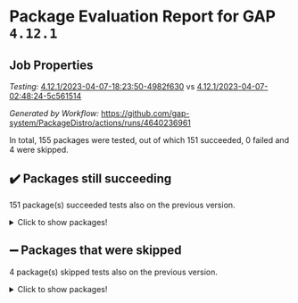 # Package Evaluation Report for GAP `4.12.1`

## Job Properties

*Testing:* [4.12.1/2023-04-07-18:23:50-4982f630](https://github.com/gap-system/PackageDistro/blob/data/reports/4.12.1/2023-04-07-18:23:50-4982f630) vs [4.12.1/2023-04-07-02:48:24-5c561514](https://github.com/gap-system/PackageDistro/blob/data/reports/4.12.1/2023-04-07-02:48:24-5c561514)

*Generated by Workflow:* https://github.com/gap-system/PackageDistro/actions/runs/4640236961

In total, 155 packages were tested, out of which 151 succeeded, 0 failed and 4 were skipped.

## :heavy_check_mark: Packages still succeeding

151 package(s) succeeded tests also on the previous version.
<details><summary>Click to show packages!</summary>

- 4ti2interface 2023.02-04 [(success)](https://github.com/gap-system/PackageDistro/actions/runs/4640236961/jobs/8212149553)
- ace 5.6.2 [(success)](https://github.com/gap-system/PackageDistro/actions/runs/4640236961/jobs/8212149677)
- aclib 1.3.2 [(success)](https://github.com/gap-system/PackageDistro/actions/runs/4640236961/jobs/8212149786)
- agt 0.3.1 [(success)](https://github.com/gap-system/PackageDistro/actions/runs/4640236961/jobs/8212149905)
- alnuth 3.2.1 [(success)](https://github.com/gap-system/PackageDistro/actions/runs/4640236961/jobs/8212150035)
- anupq 3.3.0 [(success)](https://github.com/gap-system/PackageDistro/actions/runs/4640236961/jobs/8212150160)
- atlasrep 2.1.6 [(success)](https://github.com/gap-system/PackageDistro/actions/runs/4640236961/jobs/8212150303)
- autodoc 2022.10.20 [(success)](https://github.com/gap-system/PackageDistro/actions/runs/4640236961/jobs/8212150433)
- automata 1.15 [(success)](https://github.com/gap-system/PackageDistro/actions/runs/4640236961/jobs/8212150603)
- automgrp 1.3.2 [(success)](https://github.com/gap-system/PackageDistro/actions/runs/4640236961/jobs/8212150744)
- autpgrp 1.11 [(success)](https://github.com/gap-system/PackageDistro/actions/runs/4640236961/jobs/8212150897)
- cap 2023.04-01 [(success)](https://github.com/gap-system/PackageDistro/actions/runs/4640236961/jobs/8212151023)
- caratinterface 2.3.5 [(success)](https://github.com/gap-system/PackageDistro/actions/runs/4640236961/jobs/8212151169)
- cddinterface 2022.11.01 [(success)](https://github.com/gap-system/PackageDistro/actions/runs/4640236961/jobs/8212151296)
- circle 1.6.6 [(success)](https://github.com/gap-system/PackageDistro/actions/runs/4640236961/jobs/8212151422)
- classicpres 1.22 [(success)](https://github.com/gap-system/PackageDistro/actions/runs/4640236961/jobs/8212151543)
- cohomolo 1.6.11 [(success)](https://github.com/gap-system/PackageDistro/actions/runs/4640236961/jobs/8212151656)
- congruence 1.2.5 [(success)](https://github.com/gap-system/PackageDistro/actions/runs/4640236961/jobs/8212151775)
- corelg 1.56 [(success)](https://github.com/gap-system/PackageDistro/actions/runs/4640236961/jobs/8212151872)
- crime 1.6 [(success)](https://github.com/gap-system/PackageDistro/actions/runs/4640236961/jobs/8212151986)
- crisp 1.4.6 [(success)](https://github.com/gap-system/PackageDistro/actions/runs/4640236961/jobs/8212152086)
- crypting 0.10.4 [(success)](https://github.com/gap-system/PackageDistro/actions/runs/4640236961/jobs/8212152175)
- cryst 4.1.26 [(success)](https://github.com/gap-system/PackageDistro/actions/runs/4640236961/jobs/8212152294)
- crystcat 1.1.10 [(success)](https://github.com/gap-system/PackageDistro/actions/runs/4640236961/jobs/8212152377)
- ctbllib 1.3.5 [(success)](https://github.com/gap-system/PackageDistro/actions/runs/4640236961/jobs/8212152481)
- cubefree 1.19 [(success)](https://github.com/gap-system/PackageDistro/actions/runs/4640236961/jobs/8212152581)
- curlinterface 2.3.1 [(success)](https://github.com/gap-system/PackageDistro/actions/runs/4640236961/jobs/8212152693)
- cvec 2.8.1 [(success)](https://github.com/gap-system/PackageDistro/actions/runs/4640236961/jobs/8212152819)
- datastructures 0.3.0 [(success)](https://github.com/gap-system/PackageDistro/actions/runs/4640236961/jobs/8212152949)
- deepthought 1.0.6 [(success)](https://github.com/gap-system/PackageDistro/actions/runs/4640236961/jobs/8212153070)
- design 1.8 [(success)](https://github.com/gap-system/PackageDistro/actions/runs/4640236961/jobs/8212153169)
- difsets 2.3.1 [(success)](https://github.com/gap-system/PackageDistro/actions/runs/4640236961/jobs/8212153280)
- digraphs 1.6.2 [(success)](https://github.com/gap-system/PackageDistro/actions/runs/4640236961/jobs/8212153412)
- edim 1.3.7 [(success)](https://github.com/gap-system/PackageDistro/actions/runs/4640236961/jobs/8212154589)
- example 4.3.4 [(success)](https://github.com/gap-system/PackageDistro/actions/runs/4640236961/jobs/8212154695)
- examplesforhomalg 2023.02-04 [(success)](https://github.com/gap-system/PackageDistro/actions/runs/4640236961/jobs/8212154792)
- factint 1.6.3 [(success)](https://github.com/gap-system/PackageDistro/actions/runs/4640236961/jobs/8212154893)
- ferret 1.0.9 [(success)](https://github.com/gap-system/PackageDistro/actions/runs/4640236961/jobs/8212154996)
- fga 1.5.0 [(success)](https://github.com/gap-system/PackageDistro/actions/runs/4640236961/jobs/8212155094)
- fining 1.5.5 [(success)](https://github.com/gap-system/PackageDistro/actions/runs/4640236961/jobs/8212155206)
- float 1.0.3 [(success)](https://github.com/gap-system/PackageDistro/actions/runs/4640236961/jobs/8212155308)
- format 1.4.3 [(success)](https://github.com/gap-system/PackageDistro/actions/runs/4640236961/jobs/8212155411)
- forms 1.2.9 [(success)](https://github.com/gap-system/PackageDistro/actions/runs/4640236961/jobs/8212155501)
- fplsa 1.2.6 [(success)](https://github.com/gap-system/PackageDistro/actions/runs/4640236961/jobs/8212155583)
- fr 2.4.12 [(success)](https://github.com/gap-system/PackageDistro/actions/runs/4640236961/jobs/8212155700)
- francy 1.2.5 [(success)](https://github.com/gap-system/PackageDistro/actions/runs/4640236961/jobs/8212155768)
- fwtree 1.3 [(success)](https://github.com/gap-system/PackageDistro/actions/runs/4640236961/jobs/8212155852)
- gapdoc 1.6.6 [(success)](https://github.com/gap-system/PackageDistro/actions/runs/4640236961/jobs/8212155935)
- gauss 2023.02-04 [(success)](https://github.com/gap-system/PackageDistro/actions/runs/4640236961/jobs/8212156030)
- gaussforhomalg 2023.02-04 [(success)](https://github.com/gap-system/PackageDistro/actions/runs/4640236961/jobs/8212156118)
- gbnp 1.0.5 [(success)](https://github.com/gap-system/PackageDistro/actions/runs/4640236961/jobs/8212156200)
- generalizedmorphismsforcap 2023.03-01 [(success)](https://github.com/gap-system/PackageDistro/actions/runs/4640236961/jobs/8212156295)
- genss 1.6.8 [(success)](https://github.com/gap-system/PackageDistro/actions/runs/4640236961/jobs/8212156419)
- gradedmodules 2023.02-04 [(success)](https://github.com/gap-system/PackageDistro/actions/runs/4640236961/jobs/8212156508)
- gradedringforhomalg 2023.02-04 [(success)](https://github.com/gap-system/PackageDistro/actions/runs/4640236961/jobs/8212156654)
- grape 4.9.0 [(success)](https://github.com/gap-system/PackageDistro/actions/runs/4640236961/jobs/8212156721)
- groupoids 1.73 [(success)](https://github.com/gap-system/PackageDistro/actions/runs/4640236961/jobs/8212156845)
- grpconst 2.6.4 [(success)](https://github.com/gap-system/PackageDistro/actions/runs/4640236961/jobs/8212156937)
- guarana 0.96.3 [(success)](https://github.com/gap-system/PackageDistro/actions/runs/4640236961/jobs/8212157017)
- guava 3.18 [(success)](https://github.com/gap-system/PackageDistro/actions/runs/4640236961/jobs/8212157111)
- hap 1.54 [(success)](https://github.com/gap-system/PackageDistro/actions/runs/4640236961/jobs/8212157200)
- hapcryst 0.1.15 [(success)](https://github.com/gap-system/PackageDistro/actions/runs/4640236961/jobs/8212157321)
- hecke 1.5.3 [(success)](https://github.com/gap-system/PackageDistro/actions/runs/4640236961/jobs/8212157428)
- help 3.5 [(success)](https://github.com/gap-system/PackageDistro/actions/runs/4640236961/jobs/8212157522)
- homalg 2023.02-05 [(success)](https://github.com/gap-system/PackageDistro/actions/runs/4640236961/jobs/8212157619)
- homalgtocas 2023.02-04 [(success)](https://github.com/gap-system/PackageDistro/actions/runs/4640236961/jobs/8212157704)
- idrel 2.45 [(success)](https://github.com/gap-system/PackageDistro/actions/runs/4640236961/jobs/8212157787)
- images 1.3.1 [(success)](https://github.com/gap-system/PackageDistro/actions/runs/4640236961/jobs/8212157887)
- intpic 0.3.0 [(success)](https://github.com/gap-system/PackageDistro/actions/runs/4640236961/jobs/8212158003)
- io 4.8.1 [(success)](https://github.com/gap-system/PackageDistro/actions/runs/4640236961/jobs/8212158124)
- io_forhomalg 2023.02-04 [(success)](https://github.com/gap-system/PackageDistro/actions/runs/4640236961/jobs/8212158246)
- irredsol 1.4.4 [(success)](https://github.com/gap-system/PackageDistro/actions/runs/4640236961/jobs/8212158348)
- json 2.1.1 [(success)](https://github.com/gap-system/PackageDistro/actions/runs/4640236961/jobs/8212158447)
- jupyterkernel 1.5.0 [(success)](https://github.com/gap-system/PackageDistro/actions/runs/4640236961/jobs/8212158546)
- jupyterviz 1.5.6 [(success)](https://github.com/gap-system/PackageDistro/actions/runs/4640236961/jobs/8212158654)
- kan 1.35 [(success)](https://github.com/gap-system/PackageDistro/actions/runs/4640236961/jobs/8212158750)
- kbmag 1.5.11 [(success)](https://github.com/gap-system/PackageDistro/actions/runs/4640236961/jobs/8212158849)
- laguna 3.9.6 [(success)](https://github.com/gap-system/PackageDistro/actions/runs/4640236961/jobs/8212158949)
- liealgdb 2.2.1 [(success)](https://github.com/gap-system/PackageDistro/actions/runs/4640236961/jobs/8212159045)
- liepring 2.8 [(success)](https://github.com/gap-system/PackageDistro/actions/runs/4640236961/jobs/8212159167)
- liering 2.4.2 [(success)](https://github.com/gap-system/PackageDistro/actions/runs/4640236961/jobs/8212159360)
- linearalgebraforcap 2023.03-06 [(success)](https://github.com/gap-system/PackageDistro/actions/runs/4640236961/jobs/8212159467)
- localizeringforhomalg 2023.02-04 [(success)](https://github.com/gap-system/PackageDistro/actions/runs/4640236961/jobs/8212159567)
- loops 3.4.3 [(success)](https://github.com/gap-system/PackageDistro/actions/runs/4640236961/jobs/8212159679)
- lpres 1.0.3 [(success)](https://github.com/gap-system/PackageDistro/actions/runs/4640236961/jobs/8212159777)
- majoranaalgebras 1.5.1 [(success)](https://github.com/gap-system/PackageDistro/actions/runs/4640236961/jobs/8212159885)
- mapclass 1.4.6 [(success)](https://github.com/gap-system/PackageDistro/actions/runs/4640236961/jobs/8212159991)
- matgrp 0.70 [(success)](https://github.com/gap-system/PackageDistro/actions/runs/4640236961/jobs/8212160089)
- matricesforhomalg 2023.02-04 [(success)](https://github.com/gap-system/PackageDistro/actions/runs/4640236961/jobs/8212160210)
- modisom 2.5.4 [(success)](https://github.com/gap-system/PackageDistro/actions/runs/4640236961/jobs/8212160338)
- modulepresentationsforcap 2023.03-01 [(success)](https://github.com/gap-system/PackageDistro/actions/runs/4640236961/jobs/8212160446)
- modules 2023.02-04 [(success)](https://github.com/gap-system/PackageDistro/actions/runs/4640236961/jobs/8212160548)
- monoidalcategories 2023.03-04 [(success)](https://github.com/gap-system/PackageDistro/actions/runs/4640236961/jobs/8212160651)
- nconvex 2022.09-01 [(success)](https://github.com/gap-system/PackageDistro/actions/runs/4640236961/jobs/8212160751)
- nilmat 1.4.2 [(success)](https://github.com/gap-system/PackageDistro/actions/runs/4640236961/jobs/8212160840)
- nock 1.5 [(success)](https://github.com/gap-system/PackageDistro/actions/runs/4640236961/jobs/8212160954)
- normalizinterface 1.3.5 [(success)](https://github.com/gap-system/PackageDistro/actions/runs/4640236961/jobs/8212161057)
- nq 2.5.10 [(success)](https://github.com/gap-system/PackageDistro/actions/runs/4640236961/jobs/8212161167)
- numericalsgps 1.3.1 [(success)](https://github.com/gap-system/PackageDistro/actions/runs/4640236961/jobs/8212161283)
- openmath 11.5.3 [(success)](https://github.com/gap-system/PackageDistro/actions/runs/4640236961/jobs/8212161393)
- orb 4.9.0 [(success)](https://github.com/gap-system/PackageDistro/actions/runs/4640236961/jobs/8212161522)
- packagemanager 1.4.1 [(success)](https://github.com/gap-system/PackageDistro/actions/runs/4640236961/jobs/8212161662)
- patternclass 2.4.3 [(success)](https://github.com/gap-system/PackageDistro/actions/runs/4640236961/jobs/8212161769)
- permut 2.0.4 [(success)](https://github.com/gap-system/PackageDistro/actions/runs/4640236961/jobs/8212161890)
- polenta 1.3.10 [(success)](https://github.com/gap-system/PackageDistro/actions/runs/4640236961/jobs/8212162005)
- polymaking 0.8.6 [(success)](https://github.com/gap-system/PackageDistro/actions/runs/4640236961/jobs/8212162149)
- primgrp 3.4.4 [(success)](https://github.com/gap-system/PackageDistro/actions/runs/4640236961/jobs/8212162279)
- profiling 2.5.2 [(success)](https://github.com/gap-system/PackageDistro/actions/runs/4640236961/jobs/8212162392)
- qpa 1.34 [(success)](https://github.com/gap-system/PackageDistro/actions/runs/4640236961/jobs/8212162547)
- quagroup 1.8.3 [(success)](https://github.com/gap-system/PackageDistro/actions/runs/4640236961/jobs/8212162639)
- radiroot 2.9 [(success)](https://github.com/gap-system/PackageDistro/actions/runs/4640236961/jobs/8212162741)
- rcwa 4.7.1 [(success)](https://github.com/gap-system/PackageDistro/actions/runs/4640236961/jobs/8212162850)
- rds 1.8 [(success)](https://github.com/gap-system/PackageDistro/actions/runs/4640236961/jobs/8212162944)
- recog 1.4.2 [(success)](https://github.com/gap-system/PackageDistro/actions/runs/4640236961/jobs/8212163050)
- repndecomp 1.3.0 [(success)](https://github.com/gap-system/PackageDistro/actions/runs/4640236961/jobs/8212163154)
- repsn 3.1.1 [(success)](https://github.com/gap-system/PackageDistro/actions/runs/4640236961/jobs/8212163258)
- resclasses 4.7.3 [(success)](https://github.com/gap-system/PackageDistro/actions/runs/4640236961/jobs/8212163363)
- ringsforhomalg 2023.02-05 [(success)](https://github.com/gap-system/PackageDistro/actions/runs/4640236961/jobs/8212163484)
- sco 2023.02-04 [(success)](https://github.com/gap-system/PackageDistro/actions/runs/4640236961/jobs/8212163570)
- scscp 2.4.1 [(success)](https://github.com/gap-system/PackageDistro/actions/runs/4640236961/jobs/8212163673)
- semigroups 5.2.1 [(success)](https://github.com/gap-system/PackageDistro/actions/runs/4640236961/jobs/8212163800)
- sglppow 2.3 [(success)](https://github.com/gap-system/PackageDistro/actions/runs/4640236961/jobs/8212163938)
- sgpviz 0.999.5 [(success)](https://github.com/gap-system/PackageDistro/actions/runs/4640236961/jobs/8212164064)
- simpcomp 2.1.14 [(success)](https://github.com/gap-system/PackageDistro/actions/runs/4640236961/jobs/8212164172)
- singular 2023.02.09 [(success)](https://github.com/gap-system/PackageDistro/actions/runs/4640236961/jobs/8212164297)
- sl2reps 1.1 [(success)](https://github.com/gap-system/PackageDistro/actions/runs/4640236961/jobs/8212164478)
- sla 1.5.3 [(success)](https://github.com/gap-system/PackageDistro/actions/runs/4640236961/jobs/8212164574)
- smallgrp 1.5.2 [(success)](https://github.com/gap-system/PackageDistro/actions/runs/4640236961/jobs/8212164658)
- smallsemi 0.6.13 [(success)](https://github.com/gap-system/PackageDistro/actions/runs/4640236961/jobs/8212164729)
- sonata 2.9.6 [(success)](https://github.com/gap-system/PackageDistro/actions/runs/4640236961/jobs/8212164858)
- sophus 1.27 [(success)](https://github.com/gap-system/PackageDistro/actions/runs/4640236961/jobs/8212164940)
- spinsym 1.5.2 [(success)](https://github.com/gap-system/PackageDistro/actions/runs/4640236961/jobs/8212165052)
- standardff 0.9.4 [(success)](https://github.com/gap-system/PackageDistro/actions/runs/4640236961/jobs/8212165170)
- symbcompcc 1.3.2 [(success)](https://github.com/gap-system/PackageDistro/actions/runs/4640236961/jobs/8212165247)
- thelma 1.3 [(success)](https://github.com/gap-system/PackageDistro/actions/runs/4640236961/jobs/8212165348)
- tomlib 1.2.9 [(success)](https://github.com/gap-system/PackageDistro/actions/runs/4640236961/jobs/8212165438)
- toolsforhomalg 2023.03-01 [(success)](https://github.com/gap-system/PackageDistro/actions/runs/4640236961/jobs/8212165536)
- toric 1.9.5 [(success)](https://github.com/gap-system/PackageDistro/actions/runs/4640236961/jobs/8212165640)
- toricvarieties 2022.07.13 [(success)](https://github.com/gap-system/PackageDistro/actions/runs/4640236961/jobs/8212165751)
- transgrp 3.6.4 [(success)](https://github.com/gap-system/PackageDistro/actions/runs/4640236961/jobs/8212165860)
- ugaly 4.0.3 [(success)](https://github.com/gap-system/PackageDistro/actions/runs/4640236961/jobs/8212165957)
- unipot 1.5 [(success)](https://github.com/gap-system/PackageDistro/actions/runs/4640236961/jobs/8212166063)
- unitlib 4.2.0 [(success)](https://github.com/gap-system/PackageDistro/actions/runs/4640236961/jobs/8212166157)
- utils 0.82 [(success)](https://github.com/gap-system/PackageDistro/actions/runs/4640236961/jobs/8212166300)
- uuid 0.7 [(success)](https://github.com/gap-system/PackageDistro/actions/runs/4640236961/jobs/8212166401)
- walrus 0.9991 [(success)](https://github.com/gap-system/PackageDistro/actions/runs/4640236961/jobs/8212166487)
- wedderga 4.10.3 [(success)](https://github.com/gap-system/PackageDistro/actions/runs/4640236961/jobs/8212166583)
- xmod 2.91 [(success)](https://github.com/gap-system/PackageDistro/actions/runs/4640236961/jobs/8212166694)
- xmodalg 1.23 [(success)](https://github.com/gap-system/PackageDistro/actions/runs/4640236961/jobs/8212166822)
- yangbaxter 0.10.3 [(success)](https://github.com/gap-system/PackageDistro/actions/runs/4640236961/jobs/8212166928)
- zeromqinterface 0.14 [(success)](https://github.com/gap-system/PackageDistro/actions/runs/4640236961/jobs/8212167021)
</details>

## :heavy_minus_sign: Packages that were skipped

4 package(s) skipped tests also on the previous version.
<details><summary>Click to show packages!</summary>

- browse 1.8.21 [(skipped)](https://github.com/gap-system/PackageDistro/actions/runs/4640236961/jobs/8211965114)
- itc 1.5.1 [(skipped)](https://github.com/gap-system/PackageDistro/actions/runs/4640236961/jobs/8211965114)
- polycyclic 2.16 [(skipped)](https://github.com/gap-system/PackageDistro/actions/runs/4640236961/jobs/8211965114)
- xgap 4.31 [(skipped)](https://github.com/gap-system/PackageDistro/actions/runs/4640236961/jobs/8211965114)
</details>

